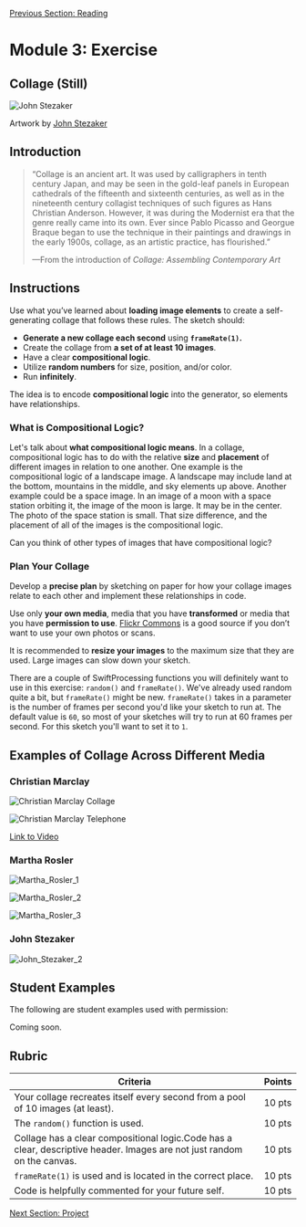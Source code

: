 [Previous Section: Reading](1_READING.md)

# Module 3: Exercise

## Collage (Still)

![John Stezaker](images/John_Stezaker.jpg)

Artwork by [John Stezaker](https://en.wikipedia.org/wiki/John_Stezaker)

## Introduction

> “Collage is an ancient art. It was used  by calligraphers in tenth century Japan, and may be seen in the  gold-leaf panels in European cathedrals of the fifteenth and sixteenth  centuries, as well as in the nineteenth century collagist techniques of  such figures as Hans Christian Anderson. However, it was during the  Modernist era that the genre really came into its own. Ever since Pablo  Picasso and Georgue Braque began to use the technique in their paintings and drawings in the early 1900s, collage, as an artistic practice, has  flourished.”
>
> —From the introduction of *Collage: Assembling Contemporary Art*

## Instructions

Use what you’ve learned about **loading image elements** to create a self-generating collage that follows these rules. The sketch should:

- **Generate a new collage each second** using **`frameRate(1)`.**
- Create the collage from **a set of at least 10 images**.
- Have a clear **compositional logic**.
- Utilize **random numbers** for size, position, and/or color.
- Run **infinitely**.

The idea is to encode **compositional logic** into the generator, so elements have relationships.

### What is Compositional Logic?

Let's talk about  **what compositional logic means**. In a collage, compositional logic has to do with the relative **size** and **placement** of different images in relation to one another. One example is the compositional logic of a landscape image. A landscape may include land at the bottom, mountains in the middle, and sky elements up above.  Another example could be a space image. In an image of a moon with a  space station orbiting it,  the image of the moon is large. It may be in the center. The photo of the space station is small. That size  difference, and the placement of all of the images is the compositional  logic.

Can you think of other types of images that have compositional  logic?

### Plan Your Collage

Develop a **precise plan** by sketching on paper for how your collage images relate to each other and implement these relationships in code.

Use only **your own media**, media that you have **transformed** or media that you have **permission to use**. [Flickr Commons](https://www.flickr.com/commons) is a good source if you don’t want to use your own photos or scans.

It is recommended to **resize your images** to the maximum size that they are used. Large images can slow down your sketch.

There are a couple of SwiftProcessing functions you will definitely want to use in this exercise: `random()` and `frameRate()`. We've already used random quite a bit, but `frameRate()` might be new. `frameRate()` takes in a parameter is the number of frames per second you'd like your sketch to run at. The default value is `60`, so most of your sketches will try to run at 60 frames per second. For this sketch you'll want to set it to `1`.

## Examples of Collage Across Different Media

### Christian Marclay

![Christian Marclay Collage](images/Christian_Marclay_Collage.jpg)

![Christian Marclay Telephone](images/Christian_Marclay_Telephone.png)

[Link to Video](https://vimeo.com/176259496)

### Martha Rosler

![Martha_Rosler_1](images/Martha_Rosler_1.jpg)

![Martha_Rosler_2](images/Martha_Rosler_2.jpg)

![Martha_Rosler_3](images/Martha_Rosler_3.jpg)

### John Stezaker

![John_Stezaker_2](images/John_Stezaker_2.jpg)

## Student Examples

The following are student examples used with permission:

Coming soon.

## Rubric

| Criteria                                                     | Points |
| ------------------------------------------------------------ | ------ |
| Your collage recreates itself every second from a pool of 10 images (at least). | 10 pts |
| The `random()` function is used.                             | 10 pts |
| Collage has a clear compositional logic.Code has a clear, descriptive header. Images are not just random on the canvas. | 10 pts |
| `frameRate(1)` is used and is located in the correct place.  | 10 pts |
| Code is helpfully commented for your future self.            | 10 pts |

[Next Section: Project](3_PROJECT.md)

